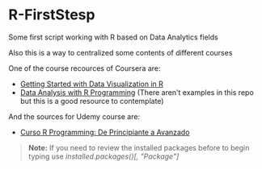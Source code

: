 # R-FirstStesp
Some first script working with R based on Data Analytics fields

Also this is a way to centralized some contents of different courses

One of the course recources of Coursera are:
- [Getting Started with Data Visualization in R](https://www.coursera.org/learn/jhu-getting-started-data-viz-r)
- [Data Analysis with R Programming](https://www.coursera.org/learn/data-analysis-r/) (There aren't examples in this repo but this is a good resource to contemplate)

And the sources for Udemy course are:
- [Curso R Programming: De Principiante a Avanzado](https://www.udemy.com/course/el-arte-de-programar-en-r-anade-valor-a-tu-cv/)

> **Note:** If you need to review the installed packages before to begin typing use _installed.packages()[, "Package"]_